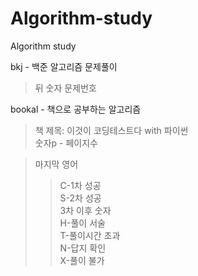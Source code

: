 # Algorithm-study
Algorithm study

bkj - 백준 알고리즘 문제풀이  
>뒤 숫자 문제번호

bookal - 책으로 공부하는 알고리즘
>책 제목: 이것이 코딩테스트다 with 파이썬  
>숫자p - 페이지수  

>마지막 영어 
>> C-1차 성공  
>> S-2차 성공  
>> 3차 이후 숫자  
>> H-풀이 서술  
>> T-풀이시간 초과  
>> N-답지 확인  
>> X-풀이 불가
